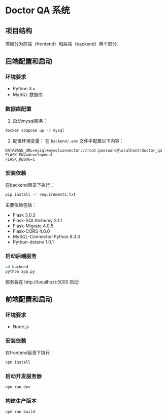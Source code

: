 # Doctor QA 系统

## 项目结构
项目分为前端（frontend）和后端（backend）两个部分。

## 后端配置和启动

### 环境要求
- Python 3.x
- MySQL 数据库

### 数据库配置
1. 启动mysql服务：
```bash
docker compose up -d mysql
```

2. 配置环境变量：
在 `backend/.env` 文件中配置以下内容：
```env
DATABASE_URL=mysql+mysqlconnector://root:password@localhost/doctor_qa
FLASK_ENV=development
FLASK_DEBUG=1
```

### 安装依赖
在backend目录下执行：
```bash
pip install -r requirements.txt
```

主要依赖包括：
- Flask 3.0.2
- Flask-SQLAlchemy 3.1.1
- Flask-Migrate 4.0.5
- Flask-CORS 4.0.0
- MySQL-Connector-Python 8.3.0
- Python-dotenv 1.0.1

### 启动后端服务
```bash
cd backend
python app.py
```
服务将在 http://localhost:5000 启动

## 前端配置和启动

### 环境要求
- Node.js

### 安装依赖
在frontend目录下执行：
```bash
npm install
```

### 启动开发服务器
```bash
npm run dev
```

### 构建生产版本
```bash
npm run build
```